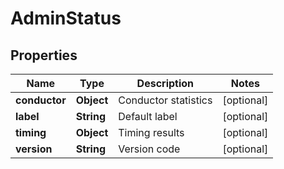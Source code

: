 

# AdminStatus


## Properties

Name | Type | Description | Notes
------------ | ------------- | ------------- | -------------
**conductor** | **Object** | Conductor statistics |  [optional]
**label** | **String** | Default label |  [optional]
**timing** | **Object** | Timing results |  [optional]
**version** | **String** | Version code |  [optional]



